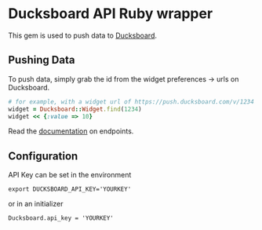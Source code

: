 # Ducksboard API Ruby wrapper

This gem is used to push data to [Ducksboard](http://ducksboard.com/).

## Pushing Data

To push data, simply grab the id from the widget preferences -> urls on
Ducksboard.

```ruby
# for example, with a widget url of https://push.ducksboard.com/v/1234
widget = Ducksboard::Widget.find(1234)
widget << {:value => 10}
```

Read the [documentation](http://dev.ducksboard.com/apidoc/push-api/#resource-endpoints)
on endpoints.

## Configuration

API Key can be set in the environment

    export DUCKSBOARD_API_KEY='YOURKEY'

or in an initializer

    Ducksboard.api_key = 'YOURKEY'
